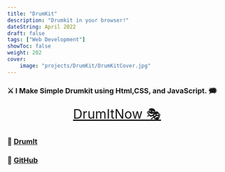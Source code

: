 ```yaml
---
title: "DrumKit"
description: "Drumkit in your browser!"
dateString: April 2022
draft: false
tags: ["Web Development"]
showToc: false
weight: 202
cover:
    image: "projects/DrumKit/DrumKitCover.jpg"
--- 
```




### ⚔ I Make Simple Drumkit using Html,CSS, and JavaScript. 🗯

<p align="center">
  <a style="font-size:30px"  href="https://awwais.me/DrumKit">
                                                                        DrumItNow 🎭</a>

</p>





### 🔗 [DrumIt](https://awwais.me/DrumKit)
### 🔗 [GitHub](https://github.com/awwais/DrumKit)
